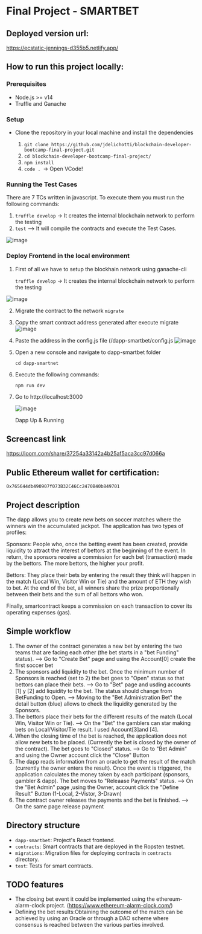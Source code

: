 # Final Project - SMARTBET

## Deployed version url:

https://ecstatic-jennings-d355b5.netlify.app/

## How to run this project locally:

### Prerequisites

- Node.js >= v14
- Truffle and Ganache


### Setup
- Clone the repository in your local machine and install the dependencies
  
  1. `git clone https://github.com/jdelichotti/blockchain-developer-bootcamp-final-project.git`
  2. `cd blockchain-developer-bootcamp-final-project/`
  3. `npm install`
  4. `code . `-> Open VCode!
 
### Running the Test Cases
There are 7 TCs written in javascript. To execute them you must run the following commands:
1. `truffle develop` -> It creates the internal blockchain network to perform the testing
2. `test` --> It will compile the contracts and execute the Test Cases.

![image](https://user-images.githubusercontent.com/32246675/143797692-7ea03f25-8e2f-42fa-92d8-43666707c032.png)

  
### Deploy Frontend in the local environment

1. First of all we have to setup the blockhain network using ganache-cli
   
   `truffle develop` -> It creates the internal blockchain network to perform the testing
   
  ![image](https://user-images.githubusercontent.com/32246675/143800291-8225616d-b9f1-48ce-bcce-7b8bcbdb7b21.png)

2. Migrate the contract to the network
   `migrate`

3. Copy the smart contract address generated after execute migrate
   ![image](https://user-images.githubusercontent.com/32246675/143800636-dc0ec4f1-297f-4c28-907f-1e760c45c4ee.png)

4. Paste the address in the config.js file (/dapp-smartbet/config.js
  ![image](https://user-images.githubusercontent.com/32246675/143817198-1b52f858-bf1f-4848-840c-11b9af9fe425.png)

5. Open a new console and navigate to dapp-smartbet folder
   
   `cd dapp-smartnet`
6. Execute the following commands:
   
   `npm run dev`
7. Go to http://localhost:3000

   ![image](https://user-images.githubusercontent.com/32246675/143801327-383a94da-8596-464e-8554-20516b5fd553.png)
    
   Dapp Up & Running


## Screencast link

https://loom.com/share/37254a33142a4b25af5aca3cc97d066a

## Public Ethereum wallet for certification:

`0x765644db490907f073B32C46Cc2470B40b849701`

## Project description

The dapp allows you to create new bets on soccer matches where the winners win the accumulated jackpot.
The application has two types of profiles:

Sponsors: People who, once the betting event has been created, provide liquidity to attract the interest of bettors at the beginning of the event. In return, the sponsors receive a commission for each bet (transaction) made by the bettors. The more bettors, the higher your profit.

Bettors: They place their bets by entering the result they think will happen in the match (Local Win, Visitor Win or Tie) and the amount of ETH they wish to bet. At the end of the bet, all winners share the prize proportionally between their bets and the sum of all bettors who won.

Finally, smartcontract keeps a commission on each transaction to cover its operating expenses (gas).


## Simple workflow

1. The owner of the contract generates a new bet by entering the two teams that are facing each other (the bet starts in a "bet Funding" status).
  --> Go to "Create Bet" page and using the Account[0] create the first soccer bet
2. The sponsors add liquidity to the bet. Once the minimum number of Sponsors is reached (set to 2) the bet goes to "Open" status so that bettors can place their bets.
  --> Go to "Bet" page and usding accounts [1] y [2] add liquidity to the bet. The status should change from BetFunding to Open.
  --> Moving to the "Bet Administration Bet" the detail button (blue) allows to check the liquidity generated by the Sponsors.
3. The bettors place their bets for the different results of the match (Local Win, Visitor Win or Tie).
  --> On the "Bet" the gamblers can star making bets on Local/Visitor/Tie result. I used Account[3]and [4].
4. When the closing time of the bet is reached, the application does not allow new bets to be placed. (Currently the bet is closed by the owner of the contract). The bet goes to "Closed" status.
  --> Go to "Bet Admin" and using the Owner account click the "Close" Button
5. The dapp reads information from an oracle to get the result of the match (currently the owner enters the result). Once the event is triggered, the application calculates the money taken by each participant (sponsors, gambler & dapp). The bet moves to "Releaase Payments" status.
  --> On the "Bet Admin" page ,using the Owner, account click the "Define Result" Button (1-Local, 2-Vistor, 3-Drawn)
6. The contract owner releases the payments and the bet is finished.
  --> On the same page release payment

## Directory structure

- `dapp-smartbet`: Project's React frontend.
- `contracts`: Smart contracts that are deployed in the Ropsten testnet.
- `migrations`: Migration files for deploying contracts in `contracts` directory.
- `test`: Tests for smart contracts.


## TODO features

- The closing bet event it could be implemented using the ethereum-alarm-clock project. (https://www.ethereum-alarm-clock.com/)
- Defining the bet results:Obtaining the outcome of the match can be achieved by using an Oracle or through a DAO scheme where consensus is reached between the various parties involved.
